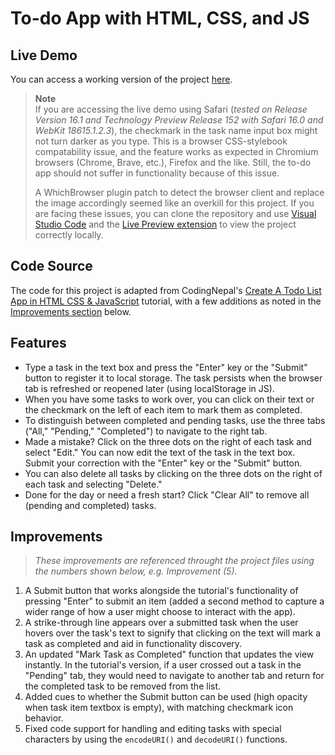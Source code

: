 # To-do App with HTML, CSS, and JS

## Live Demo
You can access a working version of the project [here](https://to-do-app-html-i4c0wuvut-ekassos.vercel.app/).

> **Note**  
> If you are accessing the live demo using Safari (*tested on Release Version 16.1 and Technology Preview Release 152 with Safari 16.0 and WebKit 18615.1.2.3*), the checkmark in the task name input box might not turn darker as you type. This is a browser CSS-stylebook compatability issue, and the feature works as expected in Chromium browsers (Chrome, Brave, etc.), Firefox and the like. Still, the to-do app should not suffer in functionality because of this issue.  
> 
> A WhichBrowser plugin patch to detect the browser client and replace the image accordingly seemed like an overkill for this project. If you are facing these issues, you can clone the repository and use [Visual Studio Code](https://code.visualstudio.com) and the [Live Preview extension](https://marketplace.visualstudio.com/items?itemName=ms-vscode.live-server) to view the project correctly locally.

## Code Source 
The code for this project is adapted from CodingNepal's [Create A Todo List App in HTML CSS & JavaScript](https://www.codingnepalweb.com/create-todo-list-app-html-javascript/) tutorial, with a few additions as noted in the [Improvements section](#improvements) below.

## Features  
- Type a task in the text box and press the "Enter" key or the "Submit" button to register it to local storage. The task persists when the browser tab is refreshed or reopened later (using localStorage in JS).
- When you have some tasks to work over, you can click on their text or the checkmark on the left of each item to mark them as completed. 
- To distinguish between completed and pending tasks, use the three tabs ("All," "Pending," "Completed") to navigate to the right tab.
- Made a mistake? Click on the three dots on the right of each task and select "Edit." You can now edit the text of the task in the text box. Submit your correction with the "Enter" key or the "Submit" button.
- You can also delete all tasks by clicking on the three dots on the right of each task and selecting "Delete." 
- Done for the day or need a fresh start? Click "Clear All" to remove all (pending and completed) tasks.

## Improvements  
> *These improvements are referenced throught the project files using the numbers shown below, e.g. Improvement (5).*
1. A Submit button that works alongside the tutorial's functionality of pressing "Enter" to submit an item (added a second method to capture a wider range of how a user might choose to interact with the app).
2. A strike-through line appears over a submitted task when the user hovers over the task's text to signify that clicking on the text will mark a task as completed and aid in functionality discovery.
3. An updated "Mark Task as Completed" function that updates the view instantly. In the tutorial's version, if a user crossed out a task in the "Pending" tab, they would need to navigate to another tab and return for the completed task to be removed from the list.
4. Added cues to whether the Submit button can be used (high opacity when task item textbox is empty), with matching checkmark icon behavior.
5. Fixed code support for handling and editing tasks with special characters by using the `encodeURI()` and `decodeURI()` functions.